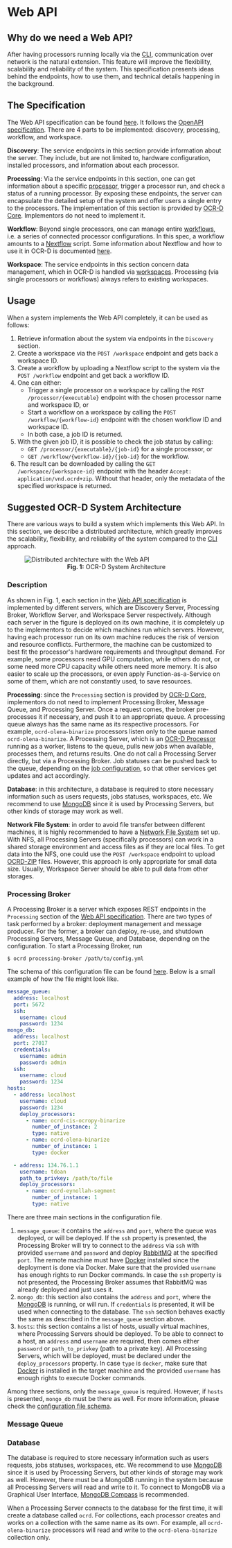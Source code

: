 # Web API

## Why do we need a Web API?

After having processors running locally via the [CLI](https://ocr-d.de/en/spec/cli), communication over network is the
natural extension. This feature will improve the flexibility, scalability and reliability of the system. This
specification presents ideas behind the endpoints, how to use them, and technical details happening in the background.

## The Specification

The Web API specification can be found [here](openapi.yml). It follows
the [OpenAPI specification](https://swagger.io/specification/). There are 4 parts to be implemented: discovery,
processing, workflow, and workspace.

**Discovery**: The service endpoints in this section provide information about the server. They include, but are not
limited to, hardware configuration, installed processors, and information about each processor.

**Processing**: Via the service endpoints in this section, one can get information about a
specific [processor](https://ocr-d.de/en/spec/glossary#ocr-d-processor), trigger a processor run, and check a status of
a running processor. By exposing these endpoints, the server can encapsulate the detailed setup of the system and offer
users a single entry to the processors. The implementation of this section is provided
by [OCR-D Core](https://github.com/OCR-D/core). Implementors do not need to implement it.

**Workflow**: Beyond single processors, one can manage
entire [workflows](https://ocr-d.de/en/spec/glossary#ocr-d-workflow), i.e. a series of connected processor
configurations. In this spec, a workflow amounts to a [Nextflow](https://www.nextflow.io/) script. Some information
about Nextflow and how to use it in OCR-D is documented [here](nextflow.md).

**Workspace**: The service endpoints in this section concern data management, which in OCR-D is handled
via [workspaces](https://ocr-d.de/en/spec/glossary#workspace). Processing (via single processors or workflows) always
refers to existing workspaces.

## Usage

When a system implements the Web API completely, it can be used as follows:

1. Retrieve information about the system via endpoints in the `Discovery` section.
2. Create a workspace via the `POST /workspace` endpoint and gets back a workspace ID.
3. Create a workflow by uploading a Nextflow script to the system via the `POST /workflow` endpoint and get back a
   workflow ID.
4. One can either:
    * Trigger a single processor on a workspace by calling the `POST /processor/{executable}` endpoint with the chosen
      processor name and workspace ID, or
    * Start a workflow on a workspace by calling the `POST /workflow/{workflow-id}` endpoint with the chosen workflow ID
      and workspace ID.
    * In both case, a job ID is returned.
5. With the given job ID, it is possible to check the job status by calling:
    * `GET /processor/{executable}/{job-id}` for a single processor, or
    * `GET /workflow/{workflow-id}/{job-id}` for the workflow.
6. The result can be downloaded by calling the `GET /workspace/{workspace-id}` endpoint with the
   header `Accept: application/vnd.ocrd+zip`. Without that header, only the metadata of the specified workspace is
   returned.

## Suggested OCR-D System Architecture

There are various ways to build a system which implements this Web API. In this section, we describe a distributed
architecture, which greatly improves the scalability, flexibility, and reliability of the system compared to
the [CLI](https://ocr-d.de/en/spec/cli) approach.

<figure>
  <img src="images/web-api-distributed-queue.jpg" alt="Distributed architecture with the Web API"/>
  <figcaption align="center">
    <b>Fig. 1:</b> OCR-D System Architecture
  </figcaption>
</figure>

### Description

As shown in Fig. 1, each section in the [Web API specification](#the-specification) is implemented by different servers,
which are Discovery Server, Processing Broker, Workflow Server, and Workspace Server respectively. Although each server
in the figure is deployed on its own machine, it is completely up to the implementors to decide which machines run which
servers. However, having each processor run on its own machine reduces the risk of version and resource conflicts.
Furthermore, the machine can be customized to best fit the processor's hardware requirements and throughput demand. For
example, some processors need GPU computation, while others do not, or some need more CPU capacity while others need
more memory. It is also easier to scale up the processors, or even apply Function-as-a-Service on some of them, which
are not constantly used, to save resources.

**Processing**: since the `Processing` section is provided by [OCR-D Core](https://github.com/OCR-D/core), implementors
do not need to implement Processing Broker, Message Queue, and Processing Server. Once a request comes, the broker
pre-processes it if necessary, and push it to an appropriate queue. A processing queue always has the same name as its
respective processors. For example, `ocrd-olena-binarize` processors listen only to the queue
named `ocrd-olena-binarize`. A Processing Server, which is
an [OCR-D Processor](https://ocr-d.de/en/spec/glossary#ocr-d-processor) running as a worker, listens to the queue, pulls
new jobs when available, processes them, and returns results. One do not call a Processing Server directly, but via a
Processing Broker. Job statuses can be pushed back to the queue, depending on the [job configuration](#message-queue),
so that other services get updates and act accordingly.

**Database**: in this architecture, a database is required to store necessary information such as users requests, jobs
statuses, workspaces, etc. We recommend to use [MongoDB](https://www.mongodb.com/) since it is used by Processing
Servers, but other kinds of storage may work as well.

**Network File System**: in order to avoid file transfer between different machines, it is highly recommended to have
a [Network File System](https://en.wikipedia.org/wiki/Network_File_System) set up. With NFS, all Processing Servers
(specifically processors) can work in a shared storage environment and access files as if they are local files. To get
data into the NFS, one could use the `POST /workspace` endpoint to upload [OCRD-ZIP](https://ocr-d.de/en/spec/ocrd_zip)
files. However, this approach is only appropriate for small data size. Usually, Workspace Server should be able to pull
data from other storages.

### Processing Broker

A Processing Broker is a server which exposes REST endpoints in the `Processing` section of
the [Web API specification](openapi.yml). There are two types of task performed by a broker: deployment management and
message producer. For the former, a broker can deploy, re-use, and shutdown Processing Servers, Message Queue, and
Database, depending on the configuration. To start a Processing Broker, run

```shell
$ ocrd processing-broker /path/to/config.yml
```

The schema of this configuration file can be found [here](web_api/config.schema.yml). Below is a small example of how
the file might look like.

```yaml
message_queue:
  address: localhost
  port: 5672
  ssh:
    username: cloud
    password: 1234
mongo_db:
  address: localhost
  port: 27017
  credentials:
    username: admin
    password: admin
  ssh:
    username: cloud
    password: 1234
hosts:
  - address: localhost
    username: cloud
    password: 1234
    deploy_processors:
      - name: ocrd-cis-ocropy-binarize
        number_of_instance: 2
        type: native
      - name: ocrd-olena-binarize
        number_of_instance: 1
        type: docker

  - address: 134.76.1.1
    username: tdoan
    path_to_privkey: /path/to/file
    deploy_processors:
      - name: ocrd-eynollah-segment
        number_of_instance: 1
        type: native
```

There are three main sections in the configuration file.

1. `message_queue`: it contains the `address` and `port`, where the queue was deployed, or will be deployed. If
   the `ssh` property is presented, the Processing Broker will try to connect to the `address` via `ssh` with
   provided `username` and `password` and deploy [RabbitMQ](https://www.rabbitmq.com/) at the specified `port`. The
   remote machine must have [Docker](https://www.docker.com/) installed since the deployment is done via Docker. Make
   sure that the provided `username` has enough rights to run Docker commands. In case the `ssh` property is not
   presented, the Processing Broker assumes that RabbitMQ was already deployed and just uses it.
2. `mongo_db`: this section also contains the `address` and `port`, where the [MongoDB](https://www.mongodb.com/) is
   running, or will run. If `credentials` is presented, it will be used when connecting to the database. The `ssh`
   section behaves exactly the same as described in the `message_queue` section above.
3. `hosts`: this section contains a list of hosts, usually virtual machines, where Processing Servers should be
   deployed. To be able to connect to a host, an `address` and `username` are required, then comes either `password`
   or `path_to_privkey` (path to a private key). All Processing Servers, which will be deployed, must be declared under
   the `deploy_processors` property. In case `type` is `docker`, make sure that [Docker](https://www.docker.com/) is
   installed in the target machine and the provided `username` has enough rights to execute Docker commands.

Among three sections, only the `message_queue` is required. However, if `hosts` is presented, `mongo_db` must be there
as well. For more information, please check the [configuration file schema](web_api/config.schema.yml).

### Message Queue

### Database

The database is required to store necessary information such as users requests, jobs statuses, workspaces, etc. We
recommend to use [MongoDB](https://www.mongodb.com/) since it is used by Processing Servers, but other kinds of storage
may work as well. However, there must be a MongoDB running in the system because all Processing Servers will read and
write to it. To connect to MongoDB via a Graphical User
Interface, [MongoDB Compass](https://www.mongodb.com/products/compass) is recommended.

When a Processing Server connects to the database for the first time, it will create a database called `ocrd`.
For collections, each processor creates and works on a collection with the same name as its own. For example,
all `ocrd-olena-binarize` processors will read and write to the `ocrd-olena-binarize` collection only.
